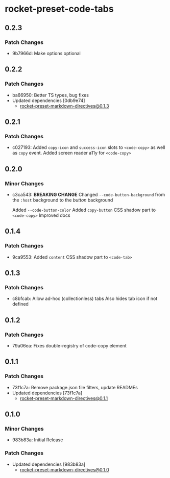 # rocket-preset-code-tabs

## 0.2.3

### Patch Changes

- 9b7966d: Make options optional

## 0.2.2

### Patch Changes

- ba66950: Better TS types, bug fixes
- Updated dependencies [0db9e74]
  - rocket-preset-markdown-directives@0.1.3

## 0.2.1

### Patch Changes

- c027193: Added `copy-icon` and `success-icon` slots to `<code-copy>` as well as `copy` event.
  Added screen reader a11y for `<code-copy>`

## 0.2.0

### Minor Changes

- c3ca543: **BREAKING CHANGE** Changed `--code-button-background` from the `:host` background to the _button_ background

  Added `--code-button-color`
  Added `copy-button` CSS shadow part to `<code-copy>`
  Improved docs

## 0.1.4

### Patch Changes

- 9ca9553: Added `content` CSS shadow part to `<code-tab>`

## 0.1.3

### Patch Changes

- c8bfcab: Allow ad-hoc (collectionless) tabs
  Also hides tab icon if not defined

## 0.1.2

### Patch Changes

- 79a06ea: Fixes double-registry of code-copy element

## 0.1.1

### Patch Changes

- 73f1c7a: Remove package.json file filters, update READMEs
- Updated dependencies [73f1c7a]
  - rocket-preset-markdown-directives@0.1.1

## 0.1.0

### Minor Changes

- 983b83a: Initial Release

### Patch Changes

- Updated dependencies [983b83a]
  - rocket-preset-markdown-directives@0.1.0
